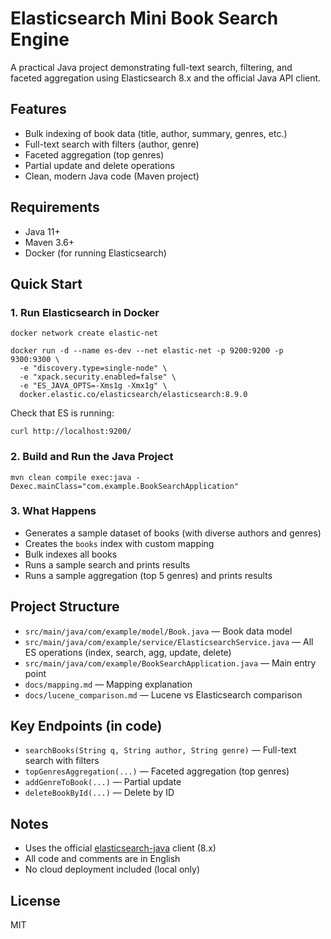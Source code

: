 # Elasticsearch Mini Book Search Engine

A practical Java project demonstrating full-text search, filtering, and faceted aggregation using Elasticsearch 8.x and the official Java API client.

## Features
- Bulk indexing of book data (title, author, summary, genres, etc.)
- Full-text search with filters (author, genre)
- Faceted aggregation (top genres)
- Partial update and delete operations
- Clean, modern Java code (Maven project)

## Requirements
- Java 11+
- Maven 3.6+
- Docker (for running Elasticsearch)

## Quick Start

### 1. Run Elasticsearch in Docker
```
docker network create elastic-net

docker run -d --name es-dev --net elastic-net -p 9200:9200 -p 9300:9300 \
  -e "discovery.type=single-node" \
  -e "xpack.security.enabled=false" \
  -e "ES_JAVA_OPTS=-Xms1g -Xmx1g" \
  docker.elastic.co/elasticsearch/elasticsearch:8.9.0
```

Check that ES is running:
```
curl http://localhost:9200/
```

### 2. Build and Run the Java Project
```
mvn clean compile exec:java -Dexec.mainClass="com.example.BookSearchApplication"
```

### 3. What Happens
- Generates a sample dataset of books (with diverse authors and genres)
- Creates the `books` index with custom mapping
- Bulk indexes all books
- Runs a sample search and prints results
- Runs a sample aggregation (top 5 genres) and prints results

## Project Structure
- `src/main/java/com/example/model/Book.java` — Book data model
- `src/main/java/com/example/service/ElasticsearchService.java` — All ES operations (index, search, agg, update, delete)
- `src/main/java/com/example/BookSearchApplication.java` — Main entry point
- `docs/mapping.md` — Mapping explanation
- `docs/lucene_comparison.md` — Lucene vs Elasticsearch comparison

## Key Endpoints (in code)
- `searchBooks(String q, String author, String genre)` — Full-text search with filters
- `topGenresAggregation(...)` — Faceted aggregation (top genres)
- `addGenreToBook(...)` — Partial update
- `deleteBookById(...)` — Delete by ID

## Notes
- Uses the official [elasticsearch-java](https://www.elastic.co/guide/en/elasticsearch/client/java-api-client/current/index.html) client (8.x)
- All code and comments are in English
- No cloud deployment included (local only)

## License
MIT 